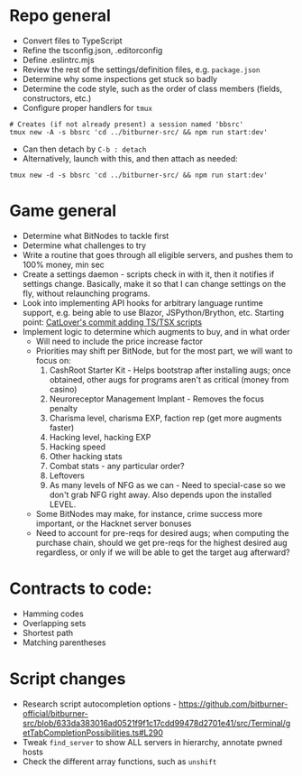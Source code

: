 # Repo general
- Convert files to TypeScript 
- Refine the tsconfig.json, .editorconfig
- Define .eslintrc.mjs
- Review the rest of the settings/definition files, e.g. `package.json`
- Determine why some inspections get stuck so badly
- Determine the code style, such as the order of class members (fields, constructors, etc.)
- Configure proper handlers for `tmux`
```shell
# Creates (if not already present) a session named 'bbsrc'
tmux new -A -s bbsrc 'cd ../bitburner-src/ && npm run start:dev'
```
  - Can then detach by `C-b : detach`
  - Alternatively, launch with this, and then attach as needed:
```shell
tmux new -d -s bbsrc 'cd ../bitburner-src/ && npm run start:dev'
```

# Game general
- Determine what BitNodes to tackle first
- Determine what challenges to try
- Write a routine that goes through all eligible servers, and pushes them to 100% money, min sec
- Create a settings daemon - scripts check in with it, then it notifies if settings change.
    Basically, make it so that I can change settings on the fly, without relaunching programs.
- Look into implementing API hooks for arbitrary language runtime support, e.g. being able to use Blazor, JSPython/Brython, etc.
    Starting point: [CatLover's commit adding TS/TSX scripts](https://github.com/Nerdpie/bitburner-src/commit/864613c61632947be6ba0215253194c0a56d6259)
- Implement logic to determine which augments to buy, and in what order
  - Will need to include the price increase factor
  - Priorities may shift per BitNode, but for the most part, we will want to focus on:
    1. CashRoot Starter Kit - Helps bootstrap after installing augs; once obtained, other augs for programs aren't as critical (money from casino)
    2. Neuroreceptor Management Implant - Removes the focus penalty
    3. Charisma level, charisma EXP, faction rep (get more augments faster)
    4. Hacking level, hacking EXP
    5. Hacking speed
    6. Other hacking stats
    7. Combat stats - any particular order?
    8. Leftovers
    9. As many levels of NFG as we can - Need to special-case so we don't grab NFG right away.  Also depends upon the installed LEVEL.
  - Some BitNodes may make, for instance, crime success more important, or the Hacknet server bonuses
  - Need to account for pre-reqs for desired augs; when computing the purchase chain, should we get pre-reqs for the highest
      desired aug regardless, or only if we will be able to get the target aug afterward?

# Contracts to code:
- Hamming codes
- Overlapping sets
- Shortest path
- Matching parentheses

# Script changes
- Research script autocompletion options - https://github.com/bitburner-official/bitburner-src/blob/633da383016ad0521f9f1c17cdd99478d2701e41/src/Terminal/getTabCompletionPossibilities.ts#L290
- Tweak `find_server` to show ALL servers in hierarchy, annotate pwned hosts
- Check the different array functions, such as `unshift`